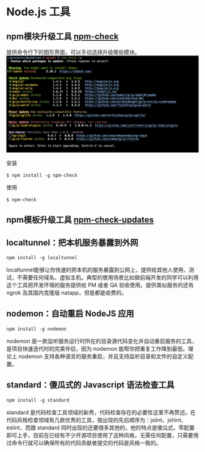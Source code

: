 # Node.js 工具

## npm模块升级工具 [npm-check](https://github.com/dylang/npm-check)
提供命令行下的图形界面，可以手动选择升级哪些模块。
![npm_check](../images/npm_check.png)

安装
```
$ npm install -g npm-check
```
使用
```
$ npm-check
```

## npm模板升级工具 [npm-check-updates](https://github.com/tjunnone/npm-check-updates)


## localtunnel：把本机服务暴露到外网
```
npm install -g localtunnel
```
localtunnel能够让你快速的把本机的服务暴露到公网上，提供给其他人使用、测试，不需要任何域名、虚拟主机。典型的使用场景比如做前端开发的同学可以利用这个工具把开发环境的服务提供给 PM 或者 QA 验收使用。提供类似服务的还有 ngrok 及其国内克隆版 natapp，但是都是收费的。

## nodemon：自动重启 NodeJS 应用
```
npm install -g nodemon
```
nodemon 是一款监听服务运行时所在的目录源代码变化并自动重启服务的工具，是项目快速迭代时的完美伴侣，因为 nodemon 能帮你把重复工作降到最低。理论上 nodemon 支持各种语言的服务重启，并且支持监听目录和文件的自定义配置。

## standard：傻瓜式的 Javascript 语法检查工具
```
npm install -g standard
```
standard 是代码检查工具领域的新秀，代码检查存在的必要性这里不再赘述。在代码风格检查领域有几款优秀的工具，按出现的先后顺序为：jslint、jshint、eslint，而跟 standard 同时出现的还要很多其他的，他的特点是傻瓜式，零配置即可上手，目前在已经有不少开源项目使用了这种风格，无需任何配置，只需要用过命令行就可以确保所有的代码贡献者提交的代码是风格一致的。
	

